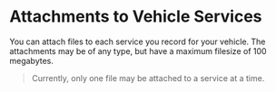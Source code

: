 # Attachments to Vehicle Services
You can attach files to each service you record for your vehicle. The attachments may be of any type, but have a maximum filesize of 100 megabytes.

> Currently, only one file may be attached to a service at a time.